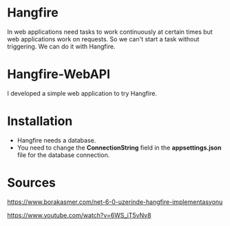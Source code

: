 # Hangfire
In web applications need tasks to work continuously at certain times but web applications work on requests. So we can't start a task without triggering. We can do it with Hangfire.

# Hangfire-WebAPI
I developed a simple web application to try Hangfire.

# Installation
* Hangfire needs a database.
* You need to change the **ConnectionString** field in the **appsettings.json** file for the database connection.

# Sources
https://www.borakasmer.com/net-6-0-uzerinde-hangfire-implementasyonu

https://www.youtube.com/watch?v=6WS_iT5vNv8
